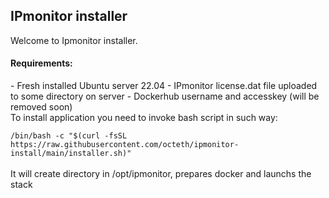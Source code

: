 <H2> IPmonitor installer </H2>

Welcome to Ipmonitor installer.
<br/>
<h4>Requirements:</h4> 
- Fresh installed Ubuntu server 22.04
- IPmonitor license.dat file uploaded to some directory on server
- Dockerhub username and accesskey (will be removed soon)

<br/>
To install application you need to invoke bash script in such way:<br/>
<code>
/bin/bash -c "$(curl -fsSL https://raw.githubusercontent.com/octeth/ipmonitor-install/main/installer.sh)"
</code>
<br/>
 It will create directory in /opt/ipmonitor, prepares docker and launchs the stack
